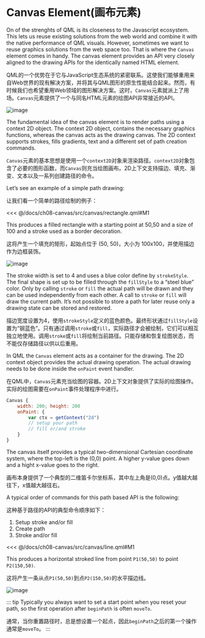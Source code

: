 # Canvas Element(画布元素)

On of the strenghts of QML is its closeness to the Javascript ecosystem. This lets us reuse existing solutions from the web world and combine it with the native performance of QML visuals. However, sometimes we want to reuse graphics solutions from the web space too. That is where the `Canvas` element comes in handy. The canvas element provides an API very closely aligned to the drawing APIs for the identically named HTML element.

QML的一个优势在于它与JavaScript生态系统的紧密联系。这使我们能够重用来自Web世界的现有解决方案，并将其与QML图形的原生性能结合起来。然而，有时候我们也希望重用Web领域的图形解决方案。这时，`Canvas`元素就派上了用场。`Canvas`元素提供了一个与同名HTML元素的绘图API非常接近的API。


![image](./assets/glowlines.png)

The fundamental idea of the canvas element is to render paths using a context 2D object. The context 2D object, contains the necessary graphics functions, whereas the canvas acts as the drawing canvas. The 2D context supports strokes, fills gradients, text and a different set of path creation commands.


`Canvas`元素的基本思想是使用一个`context2D`对象来渲染路径。`context2D`对象包含了必要的图形函数，而`Canvas`则充当绘图画布。2D上下文支持描边、填充、渐变、文本以及一系列创建路径的命令。


Let’s see an example of a simple path drawing:

让我们看一个简单的路径绘制的例子：




<<< @/docs/ch08-canvas/src/canvas/rectangle.qml#M1

This produces a filled rectangle with a starting point at 50,50 and a size of 100 and a stroke used as a border decoration.

这将产生一个填充的矩形，起始点位于 (50, 50)，大小为 100x100，并使用描边作为边框装饰。


![image](./assets/rectangle.png)

The stroke width is set to 4 and uses a blue color define by `strokeStyle`. The final shape is set up to be filled through the `fillStyle` to a “steel blue” color. Only by calling `stroke` or `fill` the actual path will be drawn and they can be used independently from each other. A call to `stroke` or `fill` will draw the current path. It’s not possible to store a path for later reuse only a drawing state can be stored and restored.

描边宽度设置为4，使用`strokeStyle`定义的蓝色颜色。最终形状通过`fillStyle`设置为“钢蓝色”。只有通过调用`stroke`或`fill`，实际路径才会被绘制，它们可以相互独立地使用。调用`stroke`或`fill`将绘制当前路径。只能存储和恢复绘图状态，而不能仅存储路径以供以后重用。

In QML the `Canvas` element acts as a container for the drawing. The 2D context object provides the actual drawing operation. The actual drawing needs to be done inside the `onPaint` event handler.

在QML中，`Canvas`元素充当绘图的容器。2D上下文对象提供了实际的绘图操作。实际的绘图需要在`onPaint`事件处理程序中进行。

```qml
Canvas {
    width: 200; height: 200
    onPaint: {
        var ctx = getContext("2d")
        // setup your path
        // fill or/and stroke
    }
}
```

The canvas itself provides a typical two-dimensional Cartesian coordinate system, where the top-left is the (0,0) point. A higher y-value goes down and a hight x-value goes to the right.

画布本身提供了一个典型的二维笛卡尔坐标系，其中左上角是(0,0)点。y值越大越往下，x值越大越往右。


A typical order of commands for this path based API is the following:

这种基于路径的API的典型命令顺序如下：

1. Setup stroke and/or fill 
2. Create path
3. Stroke and/or fill

<<< @/docs/ch08-canvas/src/canvas/line.qml#M1

This produces a horizontal stroked line from point `P1(50,50)` to point `P2(150,50)`.

这将产生一条从点`P1(50,50)`到点`P2(150,50)`的水平描边线。

![image](./assets/line.png)

::: tip
Typically you always want to set a start point when you reset your path, so the first operation after `beginPath` is often `moveTo`.

通常，当你重置路径时，总是想设置一个起点，因此`beginPath`之后的第一个操作通常是`moveTo`。
:::

